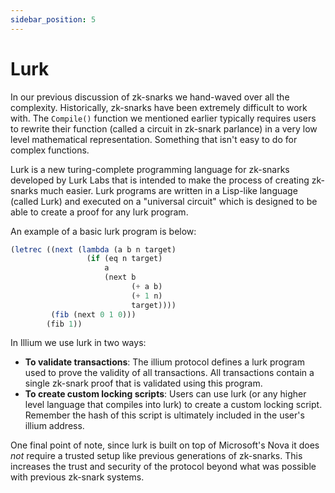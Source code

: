 ```yaml
---
sidebar_position: 5
---
```


# Lurk

In our previous discussion of zk-snarks we hand-waved over all the complexity. Historically, zk-snarks have been
extremely difficult to work with. The `Compile()` function we mentioned earlier typically requires users to rewrite
their function (called a circuit in zk-snark parlance) in a very low level mathematical representation. 
Something that isn't easy to do for complex functions.

Lurk is a new turing-complete programming language for zk-snarks developed by Lurk Labs that is intended to make 
the process of creating zk-snarks much easier. Lurk programs are written in a Lisp-like language (called Lurk) and 
executed on a "universal circuit" which is designed to be able to create a proof for any lurk program.

An example of a basic lurk program is below:
```javascript
(letrec ((next (lambda (a b n target)
                 (if (eq n target)
                     a
                     (next b
                           (+ a b)
                           (+ 1 n)
                           target))))
         (fib (next 0 1 0)))
        (fib 1))
```

In Illium we use lurk in two ways:

- **To validate transactions**: The illium protocol defines a lurk program used to prove the validity of all transactions.
All transactions contain a single zk-snark proof that is validated using this program.
- **To create custom locking scripts**: Users can use lurk (or any higher level language that compiles into lurk) to
create a custom locking script. Remember the hash of this script is ultimately included in the user's illium address.

One final point of note, since lurk is built on top of Microsoft's Nova it does *not* require a trusted setup like 
previous generations of zk-snarks. This increases the trust and security of the protocol beyond what was possible with previous
zk-snark systems.